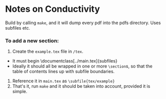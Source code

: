 # Notes on Conductivity

Build by calling `make`, and it will dump every pdf into the pdfs directory.
Uses subfiles etc.

### To add a new section:
1. Create the `example.tex` file in `/tex`.
  * It must begin \documentclass[../main.tex]{subfiles}
  * Ideally it should all be wrapped in one or more `\section`s, so that the table of contents lines up with subfile boundaries.
1. Reference it in `main.tex` as `\subfile{tex/example}`
1. That's it, run `make` and it should be taken into account, provided it is simple.